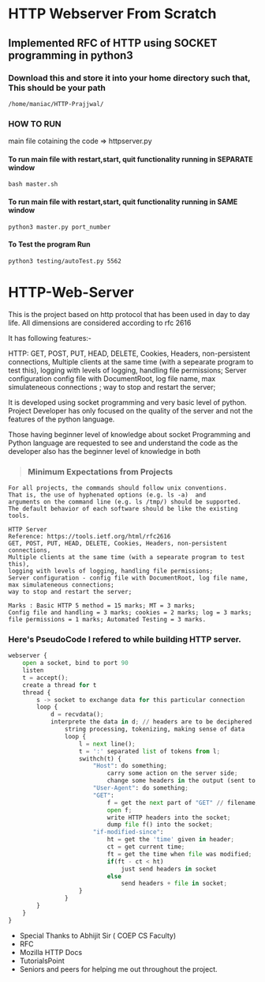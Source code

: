 # HTTP Webserver From Scratch
## Implemented RFC of HTTP using SOCKET programming in python3


### Download this and store it into your home directory such that, This should be your path

    /home/maniac/HTTP-Prajjwal/


### HOW TO RUN

main file cotaining the code => httpserver.py

#### To run main file with restart,start, quit functionality running in SEPARATE window
    bash master.sh
#### To run main file with restart,start, quit functionality running in SAME window
    python3 master.py port_number

#### To Test the program Run
    python3 testing/autoTest.py 5562


# HTTP-Web-Server
This is the project based on http protocol that has been used in day to day life. All dimensions are considered according to rfc 2616

It has following features:-

HTTP: GET, POST, PUT, HEAD, DELETE, Cookies, Headers, non-persistent connections, Multiple clients at the same time
(with a sepearate program to test this), logging with levels of logging, handling file permissions;  Server configuration 
config file with DocumentRoot, log file name, max simulateneous connections ; way to stop and restart the server;

It is developed using socket programming and very basic level of python.
Project Developer has only focused on the quality of the server and not the features of the python language. 

Those having beginner level of knowledge about socket Programming and Python language are requested to see and understand
the code as the developer also has the beginner level of knowledge in both

> ### Minimum  Expectations from Projects
	For all projects, the commands should follow unix conventions. 
	That is, the use of hyphenated options (e.g. ls -a)  and 
	arguments on the command line (e.g. ls /tmp/) should be supported. 
	The default behavior of each software should be like the existing tools.
	
	HTTP Server
	Reference: https://tools.ietf.org/html/rfc2616
	GET, POST, PUT, HEAD, DELETE, Cookies, Headers, non-persistent connections, 
	Multiple clients at the same time (with a sepearate program to test this), 
	logging with levels of logging, handling file permissions;  
	Server configuration - config file with DocumentRoot, log file name, max simulateneous connections; 
	way to stop and restart the server;
	
	Marks : Basic HTTP 5 method = 15 marks; MT = 3 marks; 
	Config file and handling = 3 marks; cookies = 2 marks; log = 3 marks;  
	file permissions = 1 marks; Automated Testing = 3 marks.

### Here's PseudoCode I refered to while building HTTP server. 
```python
webserver {
	open a socket, bind to port 90
	listen
	t = accept();
	create a thread for t
	thread {
		s -> socket to exchange data for this particular connection
		loop {
			d = recvdata();
			interprete the data in d; // headers are to be deciphered
				string processing, tokenizing, making sense of data
				loop {
					l = next line();
					t = ':' separated list of tokens from l;
					swithch(t) {
						"Host": do something;
							carry some action on the server side;
							change some headers in the output (sent to browser);
						"User-Agent": do something;
						"GET":
							f = get the next part of "GET" // filename;
							open f;
							write HTTP headers into the socket;
							dump file f() into the socket;
						"if-modified-since":
							ht = get the 'time' given in header;
							ct = get current time;
							ft = get the time when file was modified;
							if(ft - ct < ht)
								just send headers in socket
							else
								send headers + file in socket;	
					}
				}	
		}	
	}
}

```


- Special Thanks to Abhijit Sir ( COEP CS Faculty)
- RFC
- Mozilla HTTP Docs
- TutorialsPoint
- Seniors and peers for helping me out throughout the project.